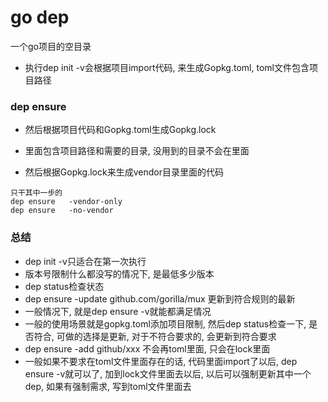 # go dep

一个go项目的空目录

* 执行dep init -v会根据项目import代码, 来生成Gopkg.toml, toml文件包含项目路径


### dep ensure

* 然后根据项目代码和Gopkg.toml生成Gopkg.lock

* 里面包含项目路径和需要的目录, 没用到的目录不会在里面

* 然后根据Gopkg.lock来生成vendor目录里面的代码

```
只干其中一步的
dep ensure   -vendor-only
dep ensure   -no-vendor

```

### 总结
* dep init -v只适合在第一次执行
* 版本号限制什么都没写的情况下, 是最低多少版本
* dep status检查状态
* dep ensure   -update github.com/gorilla/mux 更新到符合规则的最新
* 一般情况下, 就是dep ensure -v就能都满足情况
* 一般的使用场景就是gopkg.toml添加项目限制, 然后dep status检查一下, 是否符合, 可做的选择是更新, 对于不符合要求的, 会更新到符合要求
* dep ensure -add github/xxx 不会再toml里面, 只会在lock里面
* 一般如果不要求在toml文件里面存在的话, 代码里面import了以后, dep ensure -v就可以了, 加到lock文件里面去以后, 以后可以强制更新其中一个dep, 如果有强制需求, 写到toml文件里面去
